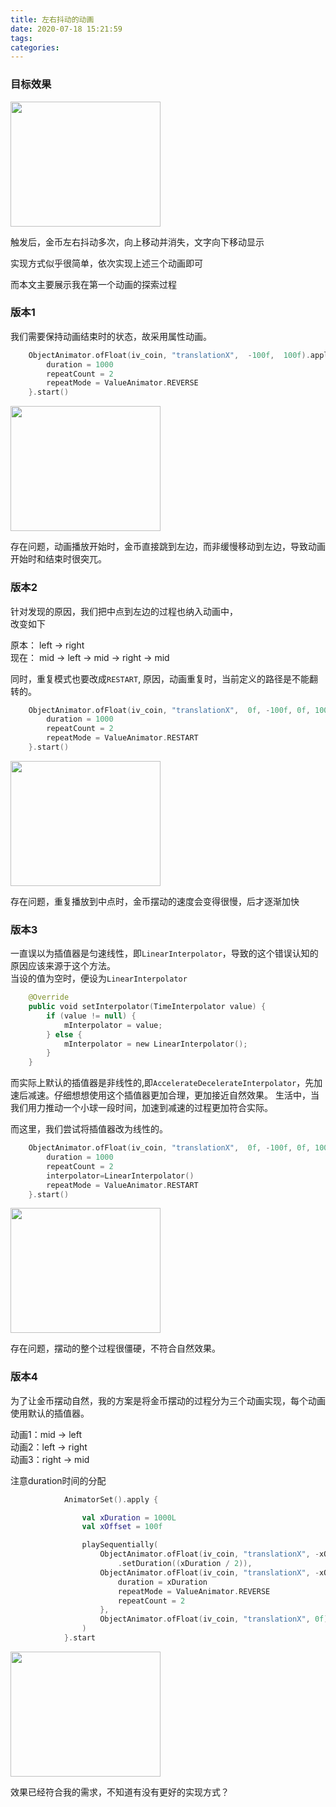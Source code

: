 ```yaml
---
title: 左右抖动的动画
date: 2020-07-18 15:21:59
tags:
categories:
---
```


### 目标效果

<img src="/images/anim_target.gif" width="240" height="200" />


触发后，金币左右抖动多次，向上移动并消失，文字向下移动显示   

实现方式似乎很简单，依次实现上述三个动画即可

而本文主要展示我在第一个动画的探索过程


### 版本1

我们需要保持动画结束时的状态，故采用属性动画。

```kotlin
    ObjectAnimator.ofFloat(iv_coin, "translationX",  -100f,  100f).apply {
        duration = 1000
        repeatCount = 2
        repeatMode = ValueAnimator.REVERSE
    }.start()   

```
<img src="/images/anim_version_0.gif" width="240" height="200" />

存在问题，动画播放开始时，金币直接跳到左边，而非缓慢移动到左边，导致动画开始时和结束时很突兀。

### 版本2

针对发现的原因，我们把中点到左边的过程也纳入动画中，  
改变如下
    
原本： left -> right  
现在： mid -> left -> mid -> right -> mid   

同时，重复模式也要改成`RESTART`, 原因，动画重复时，当前定义的路径是不能翻转的。

```kotlin
    ObjectAnimator.ofFloat(iv_coin, "translationX",  0f, -100f, 0f, 100f, 0f).apply {
        duration = 1000
        repeatCount = 2
        repeatMode = ValueAnimator.RESTART
    }.start()   

```
<img src="/images/anim_version_1.gif" width="240" height="200" />

存在问题，重复播放到中点时，金币摆动的速度会变得很慢，后才逐渐加快


### 版本3

一直误以为插值器是匀速线性，即`LinearInterpolator`，导致的这个错误认知的原因应该来源于这个方法。  
当设的值为空时，便设为`LinearInterpolator`

```kotlin
    @Override
    public void setInterpolator(TimeInterpolator value) {
        if (value != null) {
            mInterpolator = value;
        } else {
            mInterpolator = new LinearInterpolator();
        }
    }
```

而实际上默认的插值器是非线性的,即`AccelerateDecelerateInterpolator`，先加速后减速。仔细想想使用这个插值器更加合理，更加接近自然效果。
生活中，当我们用力推动一个小球一段时间，加速到减速的过程更加符合实际。

而这里，我们尝试将插值器改为线性的。

```kotlin
    ObjectAnimator.ofFloat(iv_coin, "translationX",  0f, -100f, 0f, 100f, 0f).apply {
        duration = 1000
        repeatCount = 2
        interpolator=LinearInterpolator()
        repeatMode = ValueAnimator.RESTART
    }.start()   

```

<img src="/images/anim_version_2.gif" width="240" height="200" />


存在问题，摆动的整个过程很僵硬，不符合自然效果。

### 版本4

为了让金币摆动自然，我的方案是将金币摆动的过程分为三个动画实现，每个动画使用默认的插值器。

动画1：mid -> left   
动画2：left -> right   
动画3：right -> mid   

注意duration时间的分配

```kotlin
            AnimatorSet().apply {

                val xDuration = 1000L
                val xOffset = 100f

                playSequentially(
                    ObjectAnimator.ofFloat(iv_coin, "translationX", -xOffset)
                        .setDuration((xDuration / 2)),
                    ObjectAnimator.ofFloat(iv_coin, "translationX", -xOffset, xOffset).apply {
                        duration = xDuration
                        repeatMode = ValueAnimator.REVERSE
                        repeatCount = 2
                    },
                    ObjectAnimator.ofFloat(iv_coin, "translationX", 0f).setDuration((xDuration / 2))
                )
            }.start
```

<img src="/images/anim_version_3.gif" width="240" height="200" />

效果已经符合我的需求，不知道有没有更好的实现方式？
